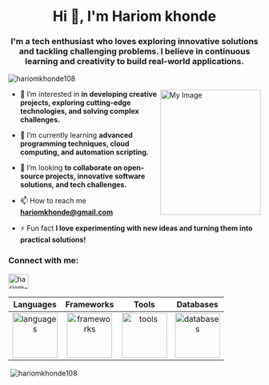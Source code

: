 <h1 align="center">Hi 👋, I'm Hariom khonde</h1>
<h3 align="center">I'm a tech enthusiast who loves exploring innovative solutions and tackling challenging problems. I believe in continuous learning and creativity to build real-world applications.</h3>

<p align="left"> <img src="https://komarev.com/ghpvc/?username=hariomkhonde108&label=Profile%20views&color=0e75b6&style=flat" alt="hariomkhonde108" /> </p>
<img align="right" src="https://drive.google.com/uc?export=view&id=1MFZGtdFy43JQ5M7gBu3Pw7aZIftEt7AJ" alt="My Image" height="250" width="200"/>



- 👀 I’m interested in **in developing creative projects, exploring cutting-edge technologies, and solving complex challenges.**

- 🌱 I’m currently learning **advanced programming techniques, cloud computing, and automation scripting.**

- 💞️ I’m looking **to collaborate on open-source projects, innovative software solutions, and tech challenges.**

- 📫 How to reach me **hariomkhonde@gmail.com**

- ⚡ Fun fact **I love experimenting with new ideas and turning them into practical solutions!**

<h3 align="left">Connect with me:</h3>
<p align="left">
  <a href="https://www.linkedin.com/in/hariom-khonde" target="_blank">
    <img align="center" src="https://raw.githubusercontent.com/rahuldkjain/github-profile-readme-generator/master/src/images/icons/Social/linked-in-alt.svg" alt="hariom-khonde" height="30" width="40" />
  </a>
</p>


| Languages | Frameworks | Tools |  Databases | 
|:---------:|:------------------:|:---:|:---------:|
| <img src="https://skillicons.dev/icons?i=c,cpp,python,javascript,matlab,html,css&perline=4" alt="languages" height="90"/> | <img src="https://skillicons.dev/icons?i=react,tailwind,vite,express,nextjs,bootstrap&perline=5" alt="frameworks" height="90"/> | <img src="https://skillicons.dev/icons?i=postman,docker,git,bash,kali,figma,linux&perline=4" alt="tools" height="90"/>| <img src="https://skillicons.dev/icons?i=mongo,mysql&perline=2" alt="databases" height="90"/> |

<p>&nbsp;<img align="center" src="https://github-readme-stats.vercel.app/api?username=hariomkhonde108&show_icons=true&locale=en" alt="hariomkhonde108" /></p>
